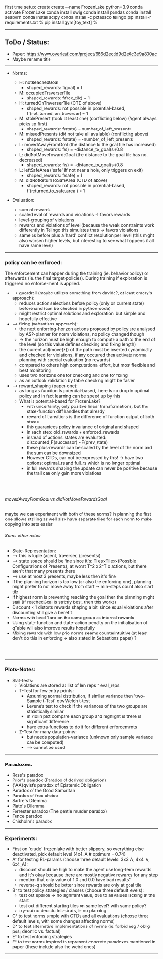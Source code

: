 first time setup:
create create --name FrozenLake python=3.9
conda activate FrozenLake
conda install swig
conda install pandas
conda install seaborn
conda install scipy
conda install -c potassco telingo
pip install -r requirements.txt
% pip install gym[toy_text] %

---------------

## ToDo / Status:
- Paper: https://www.overleaf.com/project/666d2ecdd9d2e0c3e9a800ac
- Maybe rename title

---------------

- Norms:
  - H: notReachedGoal
    - shaped_rewards: f(goal) = 1 
  - M: occupiedTraverserTile
    - shaped_rewards: f(free_tile) = 1
  - H: turnedOnTraverserTile (CTD of above)
    - shaped_rewards: not possible in potential-based, f'(not_turned_on_traverser) = 1
  - M: stolePresent (took at least one) (conflicting below) (Agent always picks up first)
    - shaped_rewards: f(state) = number_of_left_presents
  - M: missedPresents (did not take all available) (conflicting above)
    - shaped_rewards: f(state) = -number_of_left_presents
  - L: movedAwayFromGoal (the distance to the goal tile has increased)
    - shaped_rewards: f(s) = -distance_to_goal(s)/0.8
  - L: didNotMoveTowardsGoal (the distance to the goal tile has not decreased)
    - shaped_rewards: f(s) = -distance_to_goal(s)/0.8
  - L: leftSafeArea ('safe' iff not near a hole, only triggers on exit)
    - shaped_rewards: f(safe) = 1
  - M: didNotReturnToSafeArea (CTD of above)
    - shaped_rewards: not possible in potential-based, f'(returned_to_safe_area ) = 1


- Evaluation:
  - sum of rewards
  - scaled eval of rewards and violations -> favors rewards
  - level-grouping of violations
  - rewards and violations of level (because the weak constraints work differently in Telingo this simulates that) -> favors violations
  - same as before plus a 'hard' conflict resolution per level (this might also worsen higher levels, but interesting to see what happens if all have same level)

---------------

### policy can be enforced:
The enforcement can happen during the training (ie. behavior policy) or afterwards (ie. the final target-policies).
During training if exploration is triggered no enforce-ment is applied.

- --> guardrail (maybe utilizes something from davide?, at least emery's approach):
  - reduces action selections before policy (only on current state) beforehand (can be checked in python-code)
  - might restrict optimal solutions and exploration, but simple and hopefully effective
- --> fixing (sebastians approach):
  - the next enforcing-horizon actions proposed by policy are analysed by ASP-planner for norm violations, no policy changed though
  - -> the horizon must be high enough to compute a path to the end of the level (so this value defines checking and fixing length)
  - the current act(move(X)) of the path must be inserted dynamically and checked for violations, if any occurred then activate normal planning with special evaluation (no rewards)
  - compared to others high computational effort, but most flexible and best monitoring 
  - uses two horizons one for checking and one for fixing
  - as an outlook validation by table checking might be faster
- --> reward_shaping (paper-one):
  - as long as function is potential-based, there is no drop in optimal policy and in fact learning can be speed up by this
  - What is potential-based for FrozenLake?
    - with uncertainty, only positive linear transformations, but the state-function diff handles that already
    - reward of transitions is the difference of function output of both states
    - this guarantees policy invariance of original and shaped
    - in each step: old_rewards + enforced_rewards
    - instead of actions, states are evaluated: discounted_F(successor) - F(prev_state)
    - these plus-rewards can be scaled by the level of the norm and the sum can be downsized
    - However CTDs, can not be expressed by this! -> have two options: optimal_rs and full_rs which is no longer optimal
    - in full rewards shaping the update can never be positive because the trail can only gain more violations

<br/>
<br/>

###### movedAwayFromGoal vs didNotMoveTowardsGoal
maybe we can experiment with both of these norms? in planning the first one allows stalling as well
also have separate files for each norm to make copying into sets easier


###### Some other notes
- State-Representation:
- --> this is tuple (agent, traverser, (presents))
- --> state space should be fine since it's: Tiles×Tiles×(Possible Configurations of Presents), at worst T^2 x 2^T x actions, but there aren't that many presents there
- --> use at most 3 presents, maybe less then it's fine
- If the planning horizon is too low (or also the enforcing one), planning might prefer to not move away from start -> min-steps count also start tile
- If highest norm is preventing reaching the goal then the planning might stall (If reachedGoal is strictly best, then this works)
- Discount < 1 distorts rewards shaping a bit, since equal violations after discounting still give a benefit
- Norms with level 1 are on the same group as internal rewards
- Using state-function and state-action penalty on the initialisation of qTable will also improve results hopefully
- Mixing rewards with low prio norms seems counterintuitive (at least don't do this in enforcing -> also stated in Sebastions paper) ?

<br/>
<br/>

---------------
### Plots-Notes:
  - Stat-tests:
    - Violations are stored as list of len reps * eval_reps
    - T-Test for few entry points:
      - Assuming normal distribution, if similar variance then 'two-Sample t-Test' otw Welch t-test
      - Levene’s test to check if the variances of the two groups are statistically similar
      - in violin plot compare each group and highlight is there is significant difference
      - have extra-functions to do it for different enforcements
    - Z-Test for many data-points:
      - but needs population-variance (unknown only sample variance can be computed)
      - --> cannot be used

---------------
### Paradoxes:
  - Ross's paradox
  - Prior's paradox (Paradox of derived obligation)
  - {\AA}qvist’s paradox of Epistemic Obligation
  - Paradox of the Good Samaritan
  - Paradox of free choice
  - Sartre's Dilemma
  - Plato's Dilemma
  - Forrester paradox (The gentle murder paradox)
  - Fence paradox
  - Chisholm's paradox

---------------
### Experiments:
  - First on 'crude' frozenlake with better slippery, so everything else deactivated, pick default level (4x4_A # optimum = 0.74)
  - A* for testing RL-params (choose three default levels: 3x3_A, 4x4_A, 6x4_A):
    - discount should be high to make the agent use long-term rewards and it's okay because there are mostly negative rewards for any step
    - mention that only value of 1.0 and 0.0 have bad results?
    - reverse-q should be better since rewards are only at goal tile
  - B* to test policy strategies / classes (choose three default levels):
    - test out epsilon -> no signifant value, due to all values lacking at the start
    - test out different starting tiles on same level? with same policy?
    - try-out no deontic init-strats, ie no planning
  - C* to test norms simple with CTDs and all evaluations (choose three default levels, with some changes affecting norms)
  - D* to test alternative implementations of norms (ie. forbid neg / oblig pos; deontic vs. factual)
  - E* to test enforcing strategies
  - F* to test norms inspired to represent concrete paradoxes mentioned in paper (these include also the weird ones)

---------------
  
